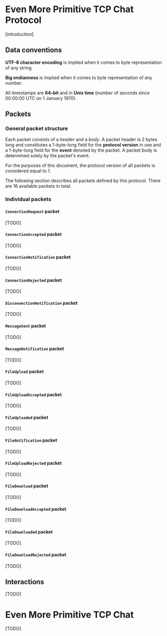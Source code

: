 # Even More Primitive TCP Chat Protocol

[introduction]

## Data conventions

**UTF-8 character encoding** is implied when it comes to byte representation of any string.

**Big endianness** is implied when it comes to byte representation of any number.

All timestamps are **64-bit** and in **Unix time** (number of seconds since 00:00:00 UTC on 1 January 1970).

## Packets

### General packet structure

Each packet consists of a *header* and a *body*. A packet header is 2 bytes long and constitutes a 1-byte-long field for
the **protocol version** in use and a 1-byte-long field for the **event** denoted by the packet. A packet body is
determined solely by the packet's event.

For the purposes of this document, the protocol version of all packets is considered equal to 1.

The following section describes all packets defined by this protocol. There are 16 available packets in total.

### Individual packets

#### `ConnectionRequest` packet

[TODO]

#### `ConnectionAccepted` packet

[TODO]

#### `ConnectionNotification` packet

[TODO]

#### `ConnectionRejected` packet

[TODO]

#### `DisconnectionNotification` packet

[TODO]

#### `MessageSent` packet

[TODO]

#### `MessageNotification` packet

[TODO]

#### `FileUpload` packet

[TODO]

#### `FileUploadAccepted` packet

[TODO]

#### `FileUploaded` packet

[TODO]

#### `FileNotification` packet

[TODO]

#### `FileUploadRejected` packet

[TODO]

#### `FileDownload` packet

[TODO]

#### `FileDownloadAccepted` packet

[TODO]

#### `FileDownloaded` packet

[TODO]

#### `FileDownloadRejected` packet

[TODO]

## Interactions

[TODO]

# Even More Primitive TCP Chat

[TODO]
